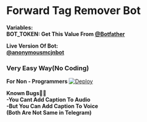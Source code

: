 <h1> Forward Tag Remover Bot</h1>

<b>Variables:</b><br>
  <b>BOT_TOKEN: Get This Value From <a href="https://telegram.dog/botfather">@Botfather</a></b>

<b>Live Version Of Bot:</b><br>
 <b><a href="https://telegram.dog/anonymousmcjnbot">@anonymousmcjnbot</a></b>

<h3>Very Easy Way(No Coding)</h3>
<b>For Non - Programmers</b>
<a href="https://heroku.com/deploy?template=https://github.com/Cool-Dude-x
/
forward-Tag-Remover-Bot">
  <img src="https://www.herokucdn.com/deploy/button.svg" alt="Deploy">
</a>


<b>Known Bugs🐞🐞</b><br>
<b>-You Cant Add Caption To Audio<br>
   -But You Can Add Caption To Voice<br>
  (Both Are Not Same in Telegram)
</b>
